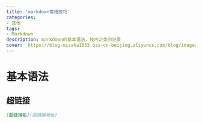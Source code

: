 ```yaml
---
title: 'markdown常用技巧'
categories:
- 其他
tags: 
- Markdown
description: markdown的基本语法，技巧之类的记录
cover:  https://blog-misaka1033.oss-cn-beijing.aliyuncs.com/blog/images/9dbfa8fd4090d4019fe4ecddde862c012a16a5b1.png@518w_1e_1c.png
---
```

# 基本语法
## 超链接
``` markdown
[超链接名](超链接地址)
```